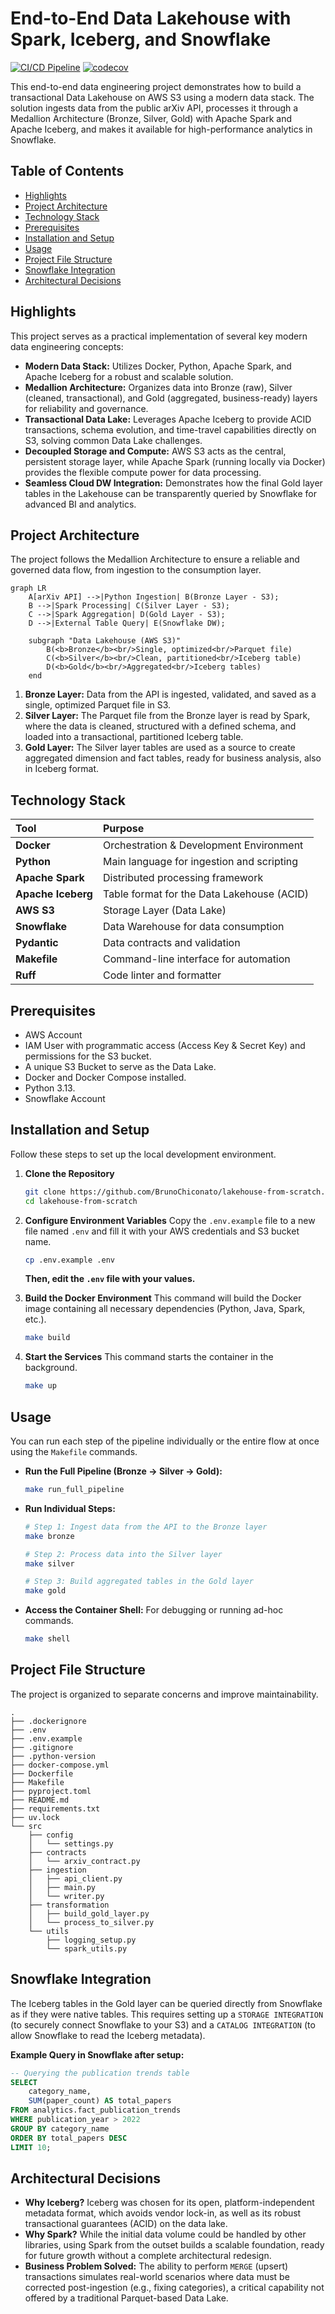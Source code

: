# End-to-End Data Lakehouse with Spark, Iceberg, and Snowflake

[![CI/CD Pipeline](https://github.com/BrunoChiconato/lakehouse-from-scratch/actions/workflows/ci.yml/badge.svg)](https://github.com/BrunoChiconato/lakehouse-from-scratch/actions/workflows/ci.yml)
[![codecov](https://codecov.io/gh/BrunoChiconato/lakehouse-from-scratch/graph/badge.svg?token=77SR34AOVH)](https://codecov.io/gh/BrunoChiconato/lakehouse-from-scratch)

This end-to-end data engineering project demonstrates how to build a transactional Data Lakehouse on AWS S3 using a modern data stack. The solution ingests data from the public arXiv API, processes it through a Medallion Architecture (Bronze, Silver, Gold) with Apache Spark and Apache Iceberg, and makes it available for high-performance analytics in Snowflake.

## Table of Contents

- [Highlights](#-highlights)
- [Project Architecture](#-project-architecture)
- [Technology Stack](#-technology-stack)
- [Prerequisites](#-prerequisites)
- [Installation and Setup](#-installation-and-setup)
- [Usage](#-usage)
- [Project File Structure](#-project-file-structure)
- [Snowflake Integration](#-snowflake-integration)
- [Architectural Decisions](#-architectural-decisions)


## Highlights

This project serves as a practical implementation of several key modern data engineering concepts:

-   **Modern Data Stack:** Utilizes Docker, Python, Apache Spark, and Apache Iceberg for a robust and scalable solution.
-   **Medallion Architecture:** Organizes data into Bronze (raw), Silver (cleaned, transactional), and Gold (aggregated, business-ready) layers for reliability and governance.
-   **Transactional Data Lake:** Leverages Apache Iceberg to provide ACID transactions, schema evolution, and time-travel capabilities directly on S3, solving common Data Lake challenges.
-   **Decoupled Storage and Compute:** AWS S3 acts as the central, persistent storage layer, while Apache Spark (running locally via Docker) provides the flexible compute power for data processing.
-   **Seamless Cloud DW Integration:** Demonstrates how the final Gold layer tables in the Lakehouse can be transparently queried by Snowflake for advanced BI and analytics.

## Project Architecture

The project follows the Medallion Architecture to ensure a reliable and governed data flow, from ingestion to the consumption layer.

```mermaid
graph LR
    A[arXiv API] -->|Python Ingestion| B(Bronze Layer - S3);
    B -->|Spark Processing| C(Silver Layer - S3);
    C -->|Spark Aggregation| D(Gold Layer - S3);
    D -->|External Table Query| E(Snowflake DW);

    subgraph "Data Lakehouse (AWS S3)"
        B(<b>Bronze</b><br/>Single, optimized<br/>Parquet file)
        C(<b>Silver</b><br/>Clean, partitioned<br/>Iceberg table)
        D(<b>Gold</b><br/>Aggregated<br/>Iceberg tables)
    end
```

1.  **Bronze Layer:** Data from the API is ingested, validated, and saved as a single, optimized Parquet file in S3.
2.  **Silver Layer:** The Parquet file from the Bronze layer is read by Spark, where the data is cleaned, structured with a defined schema, and loaded into a transactional, partitioned Iceberg table.
3.  **Gold Layer:** The Silver layer tables are used as a source to create aggregated dimension and fact tables, ready for business analysis, also in Iceberg format.

## Technology Stack

| Tool | Purpose |
| :--- | :--- |
| **Docker** | Orchestration & Development Environment |
| **Python** | Main language for ingestion and scripting |
| **Apache Spark** | Distributed processing framework |
| **Apache Iceberg** | Table format for the Data Lakehouse (ACID) |
| **AWS S3** | Storage Layer (Data Lake) |
| **Snowflake** | Data Warehouse for data consumption |
| **Pydantic** | Data contracts and validation |
| **Makefile** | Command-line interface for automation |
| **Ruff** | Code linter and formatter |

## Prerequisites

  - AWS Account
  - IAM User with programmatic access (Access Key & Secret Key) and permissions for the S3 bucket.
  - A unique S3 Bucket to serve as the Data Lake.
  - Docker and Docker Compose installed.
  - Python 3.13.
  - Snowflake Account

## Installation and Setup

Follow these steps to set up the local development environment.

1.  **Clone the Repository**

    ```bash
    git clone https://github.com/BrunoChiconato/lakehouse-from-scratch.git
    cd lakehouse-from-scratch
    ```

2.  **Configure Environment Variables**
    Copy the `.env.example` file to a new file named `.env` and fill it with your AWS credentials and S3 bucket name.

    ```bash
    cp .env.example .env
    ```

    **Then, edit the `.env` file with your values.**

3.  **Build the Docker Environment**
    This command will build the Docker image containing all necessary dependencies (Python, Java, Spark, etc.).

    ```bash
    make build
    ```

4.  **Start the Services**
    This command starts the container in the background.

    ```bash
    make up
    ```

## Usage

You can run each step of the pipeline individually or the entire flow at once using the `Makefile` commands.

  - **Run the Full Pipeline (Bronze → Silver → Gold):**

    ```bash
    make run_full_pipeline
    ```

  - **Run Individual Steps:**

    ```bash
    # Step 1: Ingest data from the API to the Bronze layer
    make bronze

    # Step 2: Process data into the Silver layer
    make silver

    # Step 3: Build aggregated tables in the Gold layer
    make gold
    ```

  - **Access the Container Shell:**
    For debugging or running ad-hoc commands.

    ```bash
    make shell
    ```

## Project File Structure

The project is organized to separate concerns and improve maintainability.

```
.
├── .dockerignore
├── .env
├── .env.example
├── .gitignore
├── .python-version
├── docker-compose.yml
├── Dockerfile
├── Makefile
├── pyproject.toml
├── README.md
├── requirements.txt
├── uv.lock
└── src
    ├── config
    │   └── settings.py
    ├── contracts
    │   └── arxiv_contract.py
    ├── ingestion
    │   ├── api_client.py
    │   ├── main.py
    │   └── writer.py
    ├── transformation
    │   ├── build_gold_layer.py
    │   └── process_to_silver.py
    └── utils
        ├── logging_setup.py
        └── spark_utils.py
```

## Snowflake Integration

The Iceberg tables in the Gold layer can be queried directly from Snowflake as if they were native tables. This requires setting up a `STORAGE INTEGRATION` (to securely connect Snowflake to your S3) and a `CATALOG INTEGRATION` (to allow Snowflake to read the Iceberg metadata).

**Example Query in Snowflake after setup:**

```sql
-- Querying the publication trends table
SELECT
    category_name,
    SUM(paper_count) AS total_papers
FROM analytics.fact_publication_trends
WHERE publication_year > 2022
GROUP BY category_name
ORDER BY total_papers DESC
LIMIT 10;
```

## Architectural Decisions

  - **Why Iceberg?** Iceberg was chosen for its open, platform-independent metadata format, which avoids vendor lock-in, as well as its robust transactional guarantees (ACID) on the data lake.
  - **Why Spark?** While the initial data volume could be handled by other libraries, using Spark from the outset builds a scalable foundation, ready for future growth without a complete architectural redesign.
  - **Business Problem Solved:** The ability to perform `MERGE` (upsert) transactions simulates real-world scenarios where data must be corrected post-ingestion (e.g., fixing categories), a critical capability not offered by a traditional Parquet-based Data Lake.